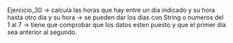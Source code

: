 Ejercicio_30 -> calcula las horas que hay entre un dia indicado y su hora hasta otro dia y su hora
-> se pueden dar los dias con String o numeros del 1 al 7
-> tiene que comprobar que los datos esten puesto y que el primer dia sea anterior al segundo.